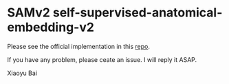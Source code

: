 # SAMv2 self-supervised-anatomical-embedding-v2

Please see the official implementation in this [repo](https://github.com/alibaba-damo-academy/self-supervised-anatomical-embedding-v2/tree/main).

If you have any problem, please ceate an issue. I will reply it ASAP.

Xiaoyu Bai
